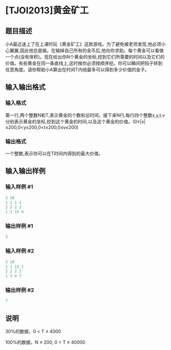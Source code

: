 # [TJOI2013]黄金矿工

## 题目描述

小A最近迷上了在上课时玩《黄金矿工》这款游戏。为了避免被老师发现,他必须小心翼翼,因此他总是输。在输掉自己所有的金币后,他向你求助。每个黄金可以看做一个点(没有体积)。现在给出你N个黄金的坐标,挖到它们所需要的时间以及它们的价值。有些黄金在同一条直线上,这时候你必须按顺序挖。你可以瞬间把钩子转到任意角度。请你帮助小A算出在时间T内他最多可以得到多少价值的金子。

## 输入输出格式

### 输入格式

第一行,两个整数N和T,表示黄金的个数和总时间。接下来N行,每行四个整数x,y,t,v分别表示黄金的坐标,挖到这个黄金的时间,以及这个黄金的价值。(0≤|x|≤200,0<y≤200,0<t≤200,0≤v≤200) 

### 输出格式

一个整数,表示你可以在T时间内得到的最大价值。

## 输入输出样例

### 输入样例 #1

```cpp
3 10
1 1 1 1
2 2 2 2
1 3 15 9
```


### 输出样例 #1

```cpp
3
```


### 输入样例 #2

```cpp
3 10
1 1 13 1
2 2 2 2
1 3 4 7
```


### 输出样例 #2

```cpp
7
```


## 说明

30%的数据，0 < T ≤ 4000

100%的数据，N ≤ 200, 0 < T ≤ 40000

